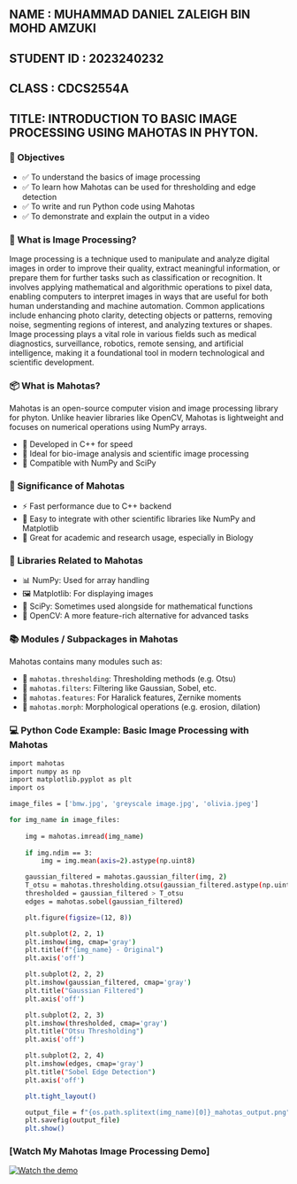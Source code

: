 ## NAME : MUHAMMAD DANIEL ZALEIGH BIN MOHD AMZUKI

## STUDENT ID : 2023240232

## CLASS : CDCS2554A

## TITLE: INTRODUCTION TO BASIC IMAGE PROCESSING USING MAHOTAS IN PHYTON.

### 🎯 Objectives  
* ✅ To understand the basics of image processing  
* ✅ To learn how Mahotas can be used for thresholding and edge detection  
* ✅ To write and run Python code using Mahotas  
* ✅ To demonstrate and explain the output in a video
  
### 🧠 What is Image Processing?  

Image processing is a technique used to manipulate and analyze digital images in order to improve their quality, extract meaningful information, or prepare them for further tasks such as classification or recognition. It involves applying mathematical and algorithmic operations to pixel data, enabling computers to interpret images in ways that are useful for both human understanding and machine automation. Common applications include enhancing photo clarity, detecting objects or patterns, removing noise, segmenting regions of interest, and analyzing textures or shapes. Image processing plays a vital role in various fields such as medical diagnostics, surveillance, robotics, remote sensing, and artificial intelligence, making it a foundational tool in modern technological and scientific development.

### 📦 What is Mahotas?  

Mahotas is an open-source computer vision and  image processing library for phyton. Unlike heavier libraries like OpenCV, Mahotas is lightweight and focuses on numerical operations using NumPy arrays.
* 🚀 Developed in C++ for speed  
* 🧬 Ideal for bio-image analysis and scientific image processing  
* 🔗 Compatible with NumPy and SciPy  

### 🌟 Significance of Mahotas  
* ⚡ Fast performance due to C++ backend  
* 🔄 Easy to integrate with other scientific libraries like NumPy and Matplotlib  
* 🧪 Great for academic and research usage, especially in Biology
  
### 🧰 Libraries Related to Mahotas  
* 📊 NumPy: Used for array handling  
* 🖼️ Matplotlib: For displaying images  
* 📐 SciPy: Sometimes used alongside for mathematical functions  
* 🧠 OpenCV: A more feature-rich alternative for advanced tasks  

### 📚 Modules / Subpackages in Mahotas  
Mahotas contains many modules such as:
* 🔎 `mahotas.thresholding`: Thresholding methods (e.g. Otsu)  
* 🧹 `mahotas.filters`: Filtering like Gaussian, Sobel, etc.  
* 🧠 `mahotas.features`: For Haralick features, Zernike moments  
* 🧱 `mahotas.morph`: Morphological operations (e.g. erosion, dilation)  


### 💻 Python Code Example: Basic Image Processing with Mahotas  
```bash
import mahotas
import numpy as np
import matplotlib.pyplot as plt
import os

image_files = ['bmw.jpg', 'greyscale image.jpg', 'olivia.jpeg']  

for img_name in image_files:
    
    img = mahotas.imread(img_name)
    
    if img.ndim == 3:
        img = img.mean(axis=2).astype(np.uint8)

    gaussian_filtered = mahotas.gaussian_filter(img, 2)
    T_otsu = mahotas.thresholding.otsu(gaussian_filtered.astype(np.uint8))
    thresholded = gaussian_filtered > T_otsu
    edges = mahotas.sobel(gaussian_filtered)

    plt.figure(figsize=(12, 8))

    plt.subplot(2, 2, 1)
    plt.imshow(img, cmap='gray')
    plt.title(f"{img_name} - Original")
    plt.axis('off')

    plt.subplot(2, 2, 2)
    plt.imshow(gaussian_filtered, cmap='gray')
    plt.title("Gaussian Filtered")
    plt.axis('off')

    plt.subplot(2, 2, 3)
    plt.imshow(thresholded, cmap='gray')
    plt.title("Otsu Thresholding")
    plt.axis('off')

    plt.subplot(2, 2, 4)
    plt.imshow(edges, cmap='gray')
    plt.title("Sobel Edge Detection")
    plt.axis('off')

    plt.tight_layout()

    output_file = f"{os.path.splitext(img_name)[0]}_mahotas_output.png"
    plt.savefig(output_file)
    plt.show()

```
### [Watch My Mahotas Image Processing Demo]
[![Watch the demo](https://img.youtube.com/vi/5yiIxnm_Glk/0.jpg)](https://www.youtube.com/watch?v=5yiIxnm_Glk)

